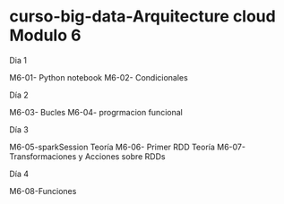 # curso-big-data-Arquitecture cloud Modulo 6

 Dia 1 
 
 M6-01- Python notebook
 M6-02- Condicionales
 
 Día 2
 
 M6-03- Bucles 
 M6-04- progrmacion funcional
 
 Día 3
 
 M6-05-sparkSession Teoría
 M6-06- Primer RDD Teoría
 M6-07- Transformaciones y Acciones sobre RDDs
 
 Día 4
 
 M6-08-Funciones
